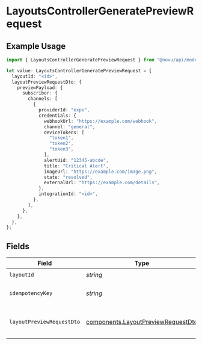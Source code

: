 # LayoutsControllerGeneratePreviewRequest

## Example Usage

```typescript
import { LayoutsControllerGeneratePreviewRequest } from "@novu/api/models/operations";

let value: LayoutsControllerGeneratePreviewRequest = {
  layoutId: "<id>",
  layoutPreviewRequestDto: {
    previewPayload: {
      subscriber: {
        channels: [
          {
            providerId: "expo",
            credentials: {
              webhookUrl: "https://example.com/webhook",
              channel: "general",
              deviceTokens: [
                "token1",
                "token2",
                "token3",
              ],
              alertUid: "12345-abcde",
              title: "Critical Alert",
              imageUrl: "https://example.com/image.png",
              state: "resolved",
              externalUrl: "https://example.com/details",
            },
            integrationId: "<id>",
          },
        ],
      },
    },
  },
};
```

## Fields

| Field                                                                                    | Type                                                                                     | Required                                                                                 | Description                                                                              |
| ---------------------------------------------------------------------------------------- | ---------------------------------------------------------------------------------------- | ---------------------------------------------------------------------------------------- | ---------------------------------------------------------------------------------------- |
| `layoutId`                                                                               | *string*                                                                                 | :heavy_check_mark:                                                                       | N/A                                                                                      |
| `idempotencyKey`                                                                         | *string*                                                                                 | :heavy_minus_sign:                                                                       | A header for idempotency purposes                                                        |
| `layoutPreviewRequestDto`                                                                | [components.LayoutPreviewRequestDto](../../models/components/layoutpreviewrequestdto.md) | :heavy_check_mark:                                                                       | Layout preview generation details                                                        |